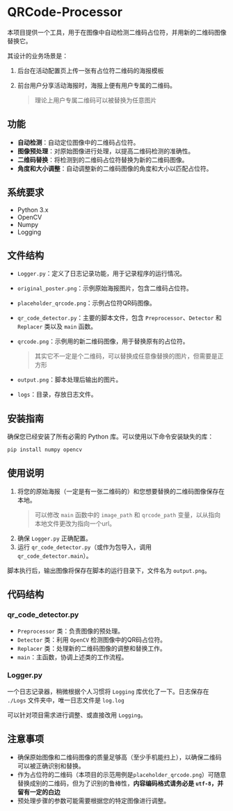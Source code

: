 # QRCode-Processor

本项目提供一个工具，用于在图像中自动检测二维码占位符，并用新的二维码图像替换它。

其设计的业务场景是：

1. 后台在活动配置页上传一张有占位符二维码的海报模板
2. 前台用户分享活动海报时，海报上便有用户专属的二维码。

    > 理论上用户专属二维码可以被替换为任意图片

## 功能

- **自动检测**：自动定位图像中的二维码占位符。
- **图像预处理**：对原始图像进行处理，以提高二维码检测的准确性。
- **二维码替换**：将检测到的二维码占位符替换为新的二维码图像。
- **角度和大小调整**：自动调整新的二维码图像的角度和大小以匹配占位符。

## 系统要求

- Python 3.x
- OpenCV
- Numpy
- Logging

## 文件结构

- `Logger.py`：定义了日志记录功能，用于记录程序的运行情况。
- `original_poster.png`：示例原始海报图片，包含二维码占位符。
- `placeholder_qrcode.png`：示例占位符QR码图像。
- `qr_code_detector.py`：主要的脚本文件，包含 `Preprocessor`、`Detector` 和 `Replacer` 类以及 `main` 函数。
- `qrcode.png`：示例用的新二维码图像，用于替换原有的占位符。

    > 其实它不一定是个二维码，可以替换成任意像替换的图片，但需要是正方形

- `output.png`：脚本处理后输出的图片。
- `logs`：目录，存放日志文件。

## 安装指南

确保您已经安装了所有必需的 Python 库。可以使用以下命令安装缺失的库：

```bash
pip install numpy opencv
```

## 使用说明

1. 将您的原始海报（一定是有一张二维码的）和您想要替换的二维码图像保存在本地。
    > 可以修改 `main` 函数中的 `image_path` 和 `qrcode_path` 变量，以从指向本地文件更改为指向一个url。
2. 确保 `Logger.py` 正确配置。
3. 运行 `qr_code_detector.py`（或作为包导入，调用 `qr_code_detector.main`）。

脚本执行后，输出图像将保存在脚本的运行目录下，文件名为 `output.png`。

## 代码结构

### qr_code_detector.py

- `Preprocessor` 类：负责图像的预处理。
- `Detector` 类：利用 `OpenCV` 检测图像中的QR码占位符。
- `Replacer` 类：处理新的二维码图像的调整和替换工作。
- `main`：主函数，协调上述类的工作流程。

### Logger.py

一个日志记录器，稍微根据个人习惯将 `Logging` 库优化了一下。日志保存在 `./Logs` 文件夹中，唯一日志文件是 `log.log`

可以针对项目需求进行调整、或直接改用 `Logging`。

## 注意事项

- 确保原始图像和二维码图像的质量足够高（至少手机能扫上），以确保二维码可以被正确识别和替换。
- 作为占位符的二维码（本项目的示范用例是`placeholder_qrcode.png`）可随意替换成别的二维码，但为了识别的鲁棒性，**内容编码格式请务必是 `utf-8`，并留有一定的白边**
- 预处理步骤的参数可能需要根据您的特定图像进行调整。
